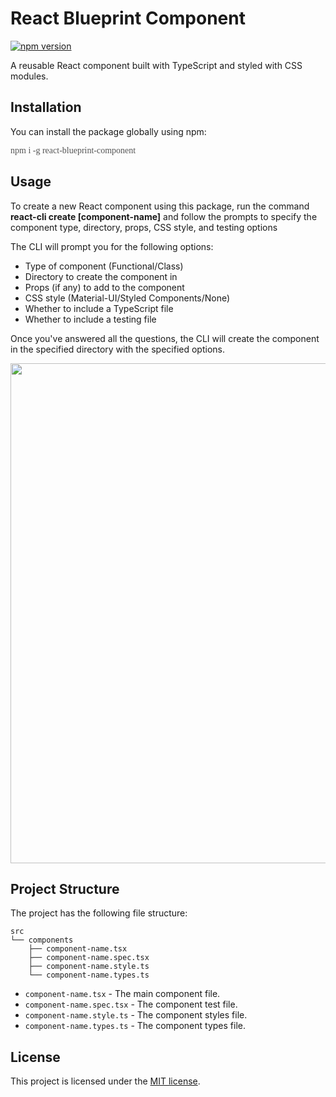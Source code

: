 <h1>React Blueprint Component</h1>

<p>
  <a href="https://www.npmjs.com/package/react-blueprint-component"
    ><img
      src="https://d25lcipzij17d.cloudfront.net/badge.svg?id=js&r=r&type=6e&v=1.0.9&x2=0"
      alt="npm version"
  /></a>
</p>

<p>
  A reusable React component built with TypeScript and styled with CSS modules.
</p>

<h2>Installation</h2>

<p>You can install the package globally using npm:</p>

<pre><code style="font-family: Consolas, Monaco;
    font-size: 14px;
    color: #555;">npm i -g react-blueprint-component</code></pre>
<h2>Usage</h2>

<p>
To create a new React component using this package, run the command <b>react-cli create [component-name]</b> and follow the prompts to specify the component type, directory, props, CSS style, and testing options</p>

<p>The CLI will prompt you for the following options:</p>

<ul>
  <li>Type of component (Functional/Class)</li>
  <li>Directory to create the component in</li>
  <li>Props (if any) to add to the component</li>
  <li>CSS style (Material-UI/Styled Components/None)</li>
  <li>Whether to include a TypeScript file</li>
  <li>Whether to include a testing file</li>
</ul>

<p>
  Once you've answered all the questions, the CLI will create the component in
  the specified directory with the specified options.
</p>

<img width="800" src="https://i.imgur.com/ShquQmY.png" />
<h2>Project Structure</h2>

<p>The project has the following file structure:</p>

<pre><code>src
└── components
    ├── component-name.tsx
    ├── component-name.spec.tsx
    ├── component-name.style.ts
    └── component-name.types.ts</code></pre>

<ul>
  <li><code>component-name.tsx</code> - The main component file.</li>
  <li><code>component-name.spec.tsx</code> - The component test file.</li>
  <li><code>component-name.style.ts</code> - The component styles file.</li>
  <li><code>component-name.types.ts</code> - The component types file.</li>
</ul>

<h2>License</h2>

<p>
  This project is licensed under the
  <a href="https://opensource.org/licenses/MIT">MIT license</a>.
</p>
